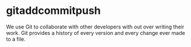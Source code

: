 # gitaddcommitpush
We use Git to collaborate with other developers with out over writing their work. Git provides a history of every version and every change ever made to a file. 
